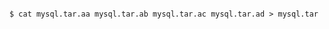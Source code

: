 <!-- usedin: [ _includes/_inlines/Databases/common/database-backup/database-backups_manually-download.md] -->


```

$ cat mysql.tar.aa mysql.tar.ab mysql.tar.ac mysql.tar.ad > mysql.tar 

```
